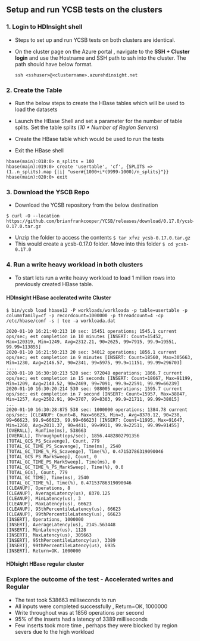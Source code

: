 ## Setup and run YCSB tests on the clusters

### 1. Login to HDInsight shell

- Steps to set up and run YCSB tests on both clusters are identical. 
- On the cluster page on the Azure portal , navigate to the **SSH + Cluster login** and use the Hostname and SSH path to ssh into the
    cluster.  The path should have below format. 
    
    ``` ssh <sshuser>@<clustername>.azurehdinsight.net ```

### 2. Create the Table 
- Run the below steps to create the HBase tables which will be used to load the datasets
 
 - Launch the HBase Shell and set a parameter for the number of table splits. Set the table splits (*10 * Number of Region Servers*)
 - Create the HBase table which would be used to run the tests
 - Exit the HBase shell  
```
hbase(main):018:0> n_splits = 100
hbase(main):019:0> create 'usertable', 'cf', {SPLITS => (1..n_splits).map {|i| "user#{1000+i*(9999-1000)/n_splits}"}}
hbase(main):020:0> exit
```
### 3. Download the YSCB Repo 
- Download the YCSB repository from the below destination
```
$ curl -O --location https://github.com/brianfrankcooper/YCSB/releases/download/0.17.0/ycsb-0.17.0.tar.gz 
  ```

- Unzip the folder to access the contents
```$ tar xfvz ycsb-0.17.0.tar.gz ```
- This would create a  ycsb-0.17.0 folder. Move into this folder
``` $ cd ycsb-0.17.0 ```

### 4. Run a write heavy workload in both clusters  

- To start lets run a write heavy workload to load 1 million rows into previously created HBase table.

#### HDInsight HBase acclerated write Cluster 
```
$ bin/ycsb load hbase12 -P workloads/workloada -p table=usertable -p columnfamily=cf -p recordcount=1000000 -p threadcount=4 -cp /etc/hbase/conf -s | tee -a workloada.dat

2020-01-10 16:21:40:213 10 sec: 15451 operations; 1545.1 current ops/sec; est completion in 10 minutes [INSERT: Count=15452, Max=120319, Min=1249, Avg=2312.21, 90=2625, 99=7915, 99.9=19551, 99.99=113855]
2020-01-10 16:21:50:213 20 sec: 34012 operations; 1856.1 current ops/sec; est completion in 9 minutes [INSERT: Count=18560, Max=305663, Min=1230, Avg=2146.57, 90=2341, 99=5975, 99.9=11151, 99.99=296703]
....
2020-01-10 16:30:10:213 520 sec: 972048 operations; 1866.7 current ops/sec; est completion in 15 seconds [INSERT: Count=18667, Max=91199, Min=1209, Avg=2140.52, 90=2469, 99=7091, 99.9=22591, 99.99=66239]
2020-01-10 16:30:20:214 530 sec: 988005 operations; 1595.7 current ops/sec; est completion in 7 second [INSERT: Count=15957, Max=38847, Min=1257, Avg=2502.91, 90=3707, 99=8303, 99.9=21711, 99.99=38015]
...
2020-01-10 16:30:28:875 538 sec: 1000000 operations; 1384.78 current ops/sec; [CLEANUP: Count=8, Max=66623, Min=3, Avg=8370.12, 90=238, 99=66623, 99.9=66623, 99.99=66623] [INSERT: Count=11995, Max=91647, Min=1260, Avg=2811.37, 90=4411, 99=9911, 99.9=22511, 99.99=91455]
[OVERALL], RunTime(ms), 538663
[OVERALL], Throughput(ops/sec), 1856.4482802791356
[TOTAL_GCS_PS_Scavenge], Count, 779
[TOTAL_GC_TIME_PS_Scavenge], Time(ms), 2540
[TOTAL_GC_TIME_%_PS_Scavenge], Time(%), 0.47153786319090046
[TOTAL_GCS_PS_MarkSweep], Count, 0
[TOTAL_GC_TIME_PS_MarkSweep], Time(ms), 0
[TOTAL_GC_TIME_%_PS_MarkSweep], Time(%), 0.0
[TOTAL_GCs], Count, 779
[TOTAL_GC_TIME], Time(ms), 2540
[TOTAL_GC_TIME_%], Time(%), 0.47153786319090046
[CLEANUP], Operations, 8
[CLEANUP], AverageLatency(us), 8370.125
[CLEANUP], MinLatency(us), 3
[CLEANUP], MaxLatency(us), 66623
[CLEANUP], 95thPercentileLatency(us), 66623
[CLEANUP], 99thPercentileLatency(us), 66623
[INSERT], Operations, 1000000
[INSERT], AverageLatency(us), 2145.563448
[INSERT], MinLatency(us), 1128
[INSERT], MaxLatency(us), 305663
[INSERT], 95thPercentileLatency(us), 3389
[INSERT], 99thPercentileLatency(us), 6935
[INSERT], Return=OK, 1000000
```
#### HDIsight HBase regular cluster 




### Explore the outcome of the test - Accelerated writes and Regular 

-  The test took 538663 milliseconds to run
-  All inputs were completed successfully , Return=OK, 1000000
- Write throughout was at 1856 operations per second
- 95% of the inserts had a latency of 3389 milliseconds
- Few inserts took more time , perhaps they were blocked by region severs due to the high workload




<!--stackedit_data:
eyJoaXN0b3J5IjpbLTIwMjgwNjYxNjYsMTYzNjExODQ2NCwxND
c2NTA4MzIzLDk4NDIxNDQ1OCwtMjE0NDU0NTQyNCwtMjUyNDc3
OTE3LC0xMDUxNjU2NTg3LDE3NzM4ODMzODAsLTQ2NDc0MjQwNy
wxMTYwNTA5MTE5LDIzOTQ1Mzk4LDM2MTAyNjQ0MywxNTkwNzQy
MDg2LDEwNTExMjM5MTksLTIwODAzNDQzMDksLTE1NDg3NzkwLC
0xNjcxMDEyMjUsLTE5MTM0NjE0MjAsLTE1NjEzODMyNzMsMTU0
MjEzMzcwXX0=
-->